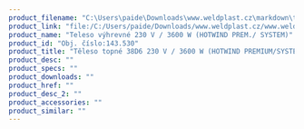 ```yaml
---
product_filename: "C:\Users\paide\Downloads\www.weldplast.cz\markdown\teleso-topne-38d6-230-v-3600-w-hotwind-premiumsystem.md"
product_link: "file:/C:/Users/paide/Downloads/www.weldplast.cz/www.weldplast.cz/sk/teleso-topne-38d6-230-v-3600-w-hotwind-premiumsystem"
product_name: "Teleso výhrevné 230 V / 3600 W (HOTWIND PREM./ SYSTEM)"
product_id: "Obj. číslo:143.530"
product_title: "Těleso topné 38D6 230 V / 3600 W (HOTWIND PREMIUM/SYSTEM) | Weldplast"
product_desc: ""
product_specs: ""
product_downloads: ""
product_href: ""
product_desc_2: ""
product_accessories: ""
product_similar: ""
---
```

